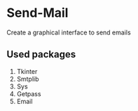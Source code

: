 # Send-Mail
Create a graphical interface to send emails

## Used packages
1. Tkinter
2. Smtplib
3. Sys
4. Getpass
5. Email
